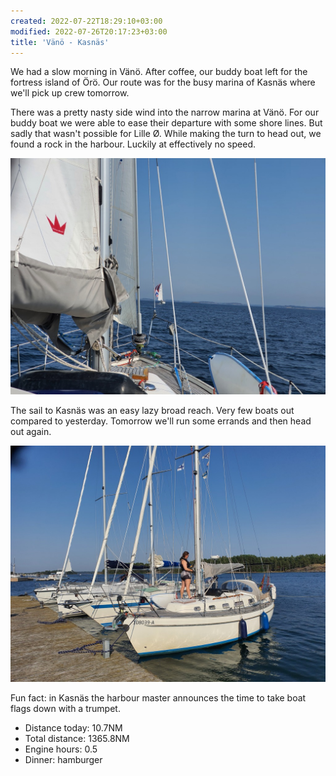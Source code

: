 ```yaml
---
created: 2022-07-22T18:29:10+03:00
modified: 2022-07-26T20:17:23+03:00
title: 'Vänö - Kasnäs'
---
```


We had a slow morning in Vänö. After coffee, our buddy boat left for the fortress island of Örö. Our route was for the busy marina of Kasnäs where we'll pick up crew tomorrow.

There was a pretty nasty side wind into the narrow marina at Vänö. For our buddy boat we were able to ease their departure with some shore lines. But sadly that wasn't possible for Lille Ø. While making the turn to head out, we found a rock in the harbour. Luckily at effectively no speed.

![Image](../2022/f6c5c5969d10c5d2940abc06053c86cc.jpg) 

The sail to Kasnäs was an easy lazy broad reach. Very few boats out compared to yesterday. Tomorrow we'll run some errands and then head out again.

![Image](../2022/b42f851ba150117566ecd9fdf7b305e7.jpg)

Fun fact: in Kasnäs the harbour master announces the time to take boat flags down with a trumpet.

* Distance today: 10.7NM
* Total distance: 1365.8NM
* Engine hours: 0.5
* Dinner: hamburger

